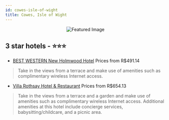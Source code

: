 ```yaml
---
id: cowes-isle-of-wight
title: Cowes, Isle of Wight
---
```


<center><img src="https://i.travelapi.com/hotels/1000000/20000/12800/12781/afc4ab06_z.jpg" alt="Featured Image" /></center>


##  3 star hotels - ⭐️⭐️⭐️

-    [BEST WESTERN New Holmwood Hotel](https://us.hurb.com/hotels/cowes/best-western-new-holmwood-hotel-JNP-JP753718?cmp=18055) Prices from R$491.14
   > Take in the views from a terrace and make use of amenities such as complimentary wireless Internet access.
-    [Villa Rothsay Hotel & Restaurant](https://us.hurb.com/hotels/cowes/villa-rothsay-hotel-restaurant-JNP-JP920888?cmp=18055) Prices from R$654.13
   > Take in the views from a terrace and a garden and make use of amenities such as complimentary wireless Internet access. Additional amenities at this hotel include concierge services, babysitting/childcare, and a picnic area.
